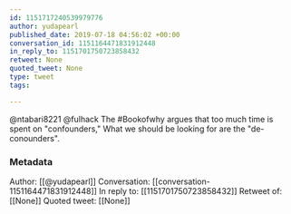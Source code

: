 ```yaml
---
id: 1151717240539979776
author: yudapearl
published_date: 2019-07-18 04:56:02 +00:00
conversation_id: 1151164471831912448
in_reply_to: 1151701750723858432
retweet: None
quoted_tweet: None
type: tweet
tags:

---
```


@ntabari8221 @fulhack The #Bookofwhy argues that too much time is spent on "confounders," What we should be looking for are the "de-conounders".

### Metadata

Author: [[@yudapearl]]
Conversation: [[conversation-1151164471831912448]]
In reply to: [[1151701750723858432]]
Retweet of: [[None]]
Quoted tweet: [[None]]
